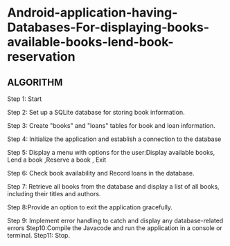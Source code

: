 # Android-application-having-Databases-For-displaying-books-available-books-lend-book-reservation

## ALGORITHM


Step 1: Start


Step 2: Set up a SQLite database for storing book information.


Step 3: Create "books" and "loans" tables for book and loan information.


Step 4: Initialize the application and establish a connection to the database


Step 5: Display a menu with options for the user:Display available books, Lend a book ,Reserve a	book , Exit


Step 6: Check book availability and Record loans in the database.


Step 7: Retrieve all books from the database and display a list of all books, including their titles and authors.


Step 8:Provide an option to exit the application gracefully.


Step 9: Implement error handling to catch and display any database-related errors
Step10:Compile the Javacode and run the application in a console or terminal.
Step11: Stop.
